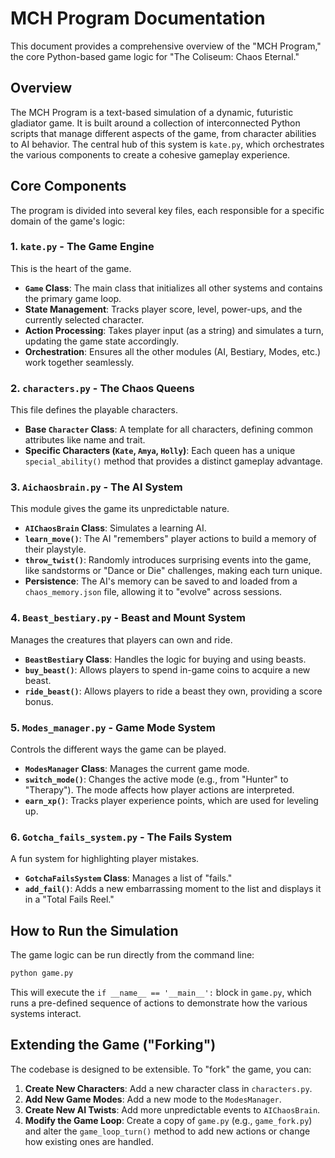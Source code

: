 # MCH Program Documentation

This document provides a comprehensive overview of the "MCH Program," the core Python-based game logic for "The Coliseum: Chaos Eternal."

## Overview

The MCH Program is a text-based simulation of a dynamic, futuristic gladiator game. It is built around a collection of interconnected Python scripts that manage different aspects of the game, from character abilities to AI behavior. The central hub of this system is `kate.py`, which orchestrates the various components to create a cohesive gameplay experience.

## Core Components

The program is divided into several key files, each responsible for a specific domain of the game's logic:

### 1. `kate.py` - The Game Engine

This is the heart of the game.

- **`Game` Class**: The main class that initializes all other systems and contains the primary game loop.
- **State Management**: Tracks player score, level, power-ups, and the currently selected character.
- **Action Processing**: Takes player input (as a string) and simulates a turn, updating the game state accordingly.
- **Orchestration**: Ensures all the other modules (AI, Bestiary, Modes, etc.) work together seamlessly.

### 2. `characters.py` - The Chaos Queens

This file defines the playable characters.

- **Base `Character` Class**: A template for all characters, defining common attributes like name and trait.
- **Specific Characters (`Kate`, `Amya`, `Holly`)**: Each queen has a unique `special_ability()` method that provides a distinct gameplay advantage.

### 3. `Aichaosbrain.py` - The AI System

This module gives the game its unpredictable nature.

- **`AIChaosBrain` Class**: Simulates a learning AI.
- **`learn_move()`**: The AI "remembers" player actions to build a memory of their playstyle.
- **`throw_twist()`**: Randomly introduces surprising events into the game, like sandstorms or "Dance or Die" challenges, making each turn unique.
- **Persistence**: The AI's memory can be saved to and loaded from a `chaos_memory.json` file, allowing it to "evolve" across sessions.

### 4. `Beast_bestiary.py` - Beast and Mount System

Manages the creatures that players can own and ride.

- **`BeastBestiary` Class**: Handles the logic for buying and using beasts.
- **`buy_beast()`**: Allows players to spend in-game coins to acquire a new beast.
- **`ride_beast()`**: Allows players to ride a beast they own, providing a score bonus.

### 5. `Modes_manager.py` - Game Mode System

Controls the different ways the game can be played.

- **`ModesManager` Class**: Manages the current game mode.
- **`switch_mode()`**: Changes the active mode (e.g., from "Hunter" to "Therapy"). The mode affects how player actions are interpreted.
- **`earn_xp()`**: Tracks player experience points, which are used for leveling up.

### 6. `Gotcha_fails_system.py` - The Fails System

A fun system for highlighting player mistakes.

- **`GotchaFailsSystem` Class**: Manages a list of "fails."
- **`add_fail()`**: Adds a new embarrassing moment to the list and displays it in a "Total Fails Reel."

## How to Run the Simulation

The game logic can be run directly from the command line:

```bash
python game.py
```

This will execute the `if __name__ == '__main__':` block in `game.py`, which runs a pre-defined sequence of actions to demonstrate how the various systems interact.

## Extending the Game ("Forking")

The codebase is designed to be extensible. To "fork" the game, you can:

1.  **Create New Characters**: Add a new character class in `characters.py`.
2.  **Add New Game Modes**: Add a new mode to the `ModesManager`.
3.  **Create New AI Twists**: Add more unpredictable events to `AIChaosBrain`.
4.  **Modify the Game Loop**: Create a copy of `game.py` (e.g., `game_fork.py`) and alter the `game_loop_turn()` method to add new actions or change how existing ones are handled.
